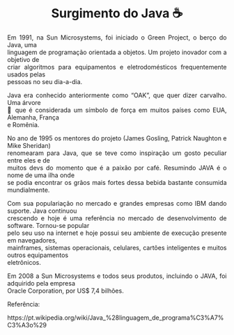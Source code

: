 <div align="center">

# Surgimento do Java ☕

</div>

<div align="justify">
 
<p>Em 1991, na Sun Microsystems, foi iniciado o Green Project, o berço do Java, uma</br> 
linguagem de programação orientada a objetos. Um projeto inovador com a objetivo de</br>
criar algoritmos para equipamentos e eletrodomésticos frequentemente usados pelas</br> 
pessoas no seu dia-a-dia.</p>

<p>Java era conhecido anteriormente como “OAK”, que quer dizer carvalho. Uma árvore</br> 
🌳 que é considerada um símbolo de força em muitos países como EUA, Alemanha, França</br> 
e Romênia.</p> 

<p>No ano de 1995 os mentores do projeto (James Gosling, Patrick Naughton e Mike Sheridan)</br> 
renomearam para Java, que se teve como inspiração um gosto peculiar entre eles e de</br>
muitos devs do momento que é a paixão por café. Resumindo JAVA é o nome de uma ilha onde</br>
se podia encontrar os grãos mais fortes dessa bebida bastante consumida mundialmente.</p>

<p>Com sua populariação no mercado e grandes empresas como IBM dando suporte. Java continuou</br>
crescendo e hoje é uma referência no mercado de desenvolvimento de software. Tornou-se popular</br>
pelo seu uso na internet e hoje possui seu ambiente de execução presente em navegadores, </br>
mainframes, sistemas operacionais, celulares, cartões inteligentes e muitos outros equipamentos</br>
eletrônicos.</p>

<p>Em 2008 a Sun Microsystems e todos seus produtos, incluindo o JAVA, foi adquirido pela empresa</br>
Oracle Corporation, por US$ 7,4 bilhões.</p>

<p>Referência:</p>
<p>https://pt.wikipedia.org/wiki/Java_%28linguagem_de_programa%C3%A7%C3%A3o%29</p>

</div>
